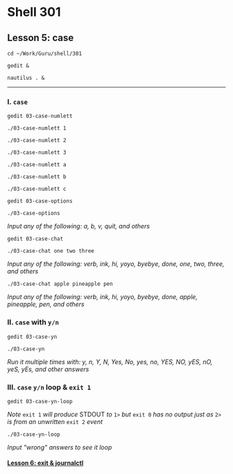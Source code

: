 # Shell 301
## Lesson 5: case

`cd ~/Work/Guru/shell/301`

`gedit &`

`nautilus . &`
___

### I. `case`

`gedit 03-case-numlett`

`./03-case-numlett 1`

`./03-case-numlett 2`

`./03-case-numlett 3`

`./03-case-numlett a`

`./03-case-numlett b`

`./03-case-numlett c`

`gedit 03-case-options`

`./03-case-options`

*Input any of the following: a, b, v, quit, and others*

`gedit 03-case-chat`

`./03-case-chat one two three`

*Input any of the following: verb, ink, hi, yoyo, byebye, done, one, two, three, and others*

`./03-case-chat apple pineapple pen`

*Input any of the following: verb, ink, hi, yoyo, byebye, done, apple, pineapple, pen, and others*

### II. `case` with `y/n`

`gedit 03-case-yn`

`./03-case-yn`

*Run it multiple times with: y, n, Y, N, Yes, No, yes, no, YES, NO, yES, nO, yeS, yEs, and other answers*

### III. `case` `y/n` loop & `exit 1`

`gedit 03-case-yn-loop`

*Note* `exit 1` *will produce* STDOUT *to* `1>` *but* `exit 0` *has no output just as* `2>` *is from an unwritten* `exit 2` *event*

`./03-case-yn-loop`

*Input "wrong" answers to see it loop*

#### [Lesson 6: exit & journalctl](https://github.com/inkVerb/guru/blob/master/301-shell/Lesson-06.md)
